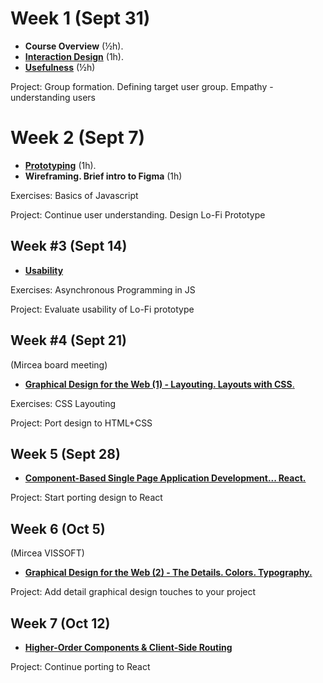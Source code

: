 # Week 1 (Sept 31)

- **Course Overview** (½h). 
- **[Interaction Design](Lectures/1.%20Interaction%20Design.md)** (1h). 
- **[Usefulness](Lectures/2.%20Usefulness.md)** (½h)

Project: Group formation. Defining target user group. Empathy - understanding users

# Week 2 (Sept 7)
- **[Prototyping](Lectures/3.%20Prototyping.md)** (1h).  
- **Wireframing. Brief intro to Figma** (1h)

Exercises: Basics of Javascript

Project: Continue user understanding. Design Lo-Fi Prototype

## Week #3 (Sept 14)
- [**Usability**](Lectures/4.%20Usability.md)

Exercises: Asynchronous Programming in JS

Project: Evaluate usability of Lo-Fi prototype 

## Week #4 (Sept 21)
(Mircea board meeting)

- [**Graphical Design for the Web (1) - Layouting. Layouts with CSS**.](Lectures/5.%20Graphical%20Design%20for%20the%20Web%20(1)%20-%20Layouting.%20Layouts%20with%20CSS..md)

Exercises: CSS Layouting

Project: Port design to HTML+CSS

## Week 5 (Sept 28)
- **[Component-Based Single Page Application Development... React.](Lectures/7.%20Component-Based%20Single%20Page%20Application%20Development...%20React..md)**

Project: Start porting design to React

## Week 6 (Oct 5)
(Mircea VISSOFT)

- **[Graphical Design for the Web (2) - The Details. Colors. Typography.](Lectures/6.%20Graphical%20Design%20for%20the%20Web%20(2)%20-%20The%20Details.%20Colors.%20Typography..md)**

Project: Add detail graphical design touches to your project


## Week 7 (Oct 12)
- **[Higher-Order Components & Client-Side Routing](Lectures/8.%20Higher-Order%20Components%20&%20Client-Side%20Routing.md)**

Project: Continue porting to React